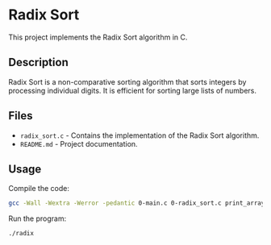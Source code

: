 # Radix Sort

This project implements the Radix Sort algorithm in C.

## Description

Radix Sort is a non-comparative sorting algorithm that sorts integers by processing individual digits. It is efficient for sorting large lists of numbers.

## Files

- `radix_sort.c` - Contains the implementation of the Radix Sort algorithm.
- `README.md` - Project documentation.

## Usage

Compile the code:

```bash
gcc -Wall -Wextra -Werror -pedantic 0-main.c 0-radix_sort.c print_array.c -o radix
```

Run the program:

```bash
./radix
```